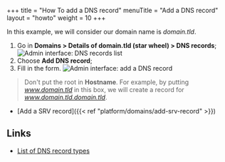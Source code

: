 +++
title = "How To add a DNS record"
menuTitle = "Add a DNS record"
layout = "howto"
weight = 10
+++

In this example, we will consider our domain name is *domain.tld*.

1. Go in **Domains > Details of domain.tld (star wheel) > DNS records**;
![Admin interface: DNS records list](/en/platform/domains/admin-panel_dns-record-list_en.png)
2. Choose **Add DNS record**;
3. Fill in the form.
![Admin interface: add a DNS record](/en/platform/domains/admin_panel_add-record_en.png)

> Don't put the root in **Hostname**. For example, by putting _www.domain.tld_ in this box, we will create a record for _www.domain.tld.domain.tld_.

- [Add a SRV record]({{< ref "platform/domains/add-srv-record" >}})

## Links

- [List of DNS record types](https://en.wikipedia.org/wiki/List_of_DNS_record_types)
